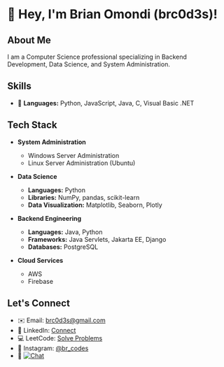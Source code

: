 # 👋 Hey, I'm Brian Omondi (brc0d3s)!

## About Me
I am a Computer Science professional specializing in Backend Development, Data Science, and System Administration.

## Skills
- 🐍 **Languages:** Python, JavaScript, Java, C, Visual Basic .NET

## Tech Stack
- **System Administration**
  - Windows Server Administration
  - Linux Server Administration (Ubuntu)

- **Data Science**
  - **Languages:** Python
  - **Libraries:** NumPy, pandas, scikit-learn
  - **Data Visualization:** Matplotlib, Seaborn, Plotly

- **Backend Engineering**
  - **Languages:** Java, Python
  - **Frameworks:** Java Servlets, Jakarta EE, Django
  - **Databases:** PostgreSQL

- **Cloud Services**
  - AWS
  - Firebase

## Let's Connect
- ✉️ Email: [brc0d3s@gmail.com](mailto:brc0d3s@gmail.com)
- 🔗 LinkedIn: [Connect](https://www.linkedin.com/in/brian-omondi-13a5b9257/)
- 💻 LeetCode: [Solve Problems](https://leetcode.com/brc0d3s/)
- 📸 Instagram: [@br_codes](https://www.instagram.com/br_codes/)
- 📱 [![Chat](https://img.shields.io/badge/WhatsApp-Chat-green?style=flat-square&logo=whatsapp)](https://wa.me/254755913175?text=Hello%20Brian%20Omondi,%20I%20have%20gotten%20your%20contact%20from%20GitHub!)
